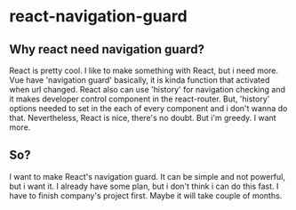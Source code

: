 # react-navigation-guard

## Why react need navigation guard?  
React is pretty cool. I like to make something with React, but i need more. Vue have 'navigation guard' basically, it is kinda function that activated when url changed. React also can use 'history' for navigation checking and it makes developer control component in the react-router. But, 'history' options needed to set in the each of every component and i don't wanna do that. Nevertheless, React is nice, there's no doubt. But i'm greedy. I want more.  

## So?  
I want to make React's navigation guard. It can be simple and not powerful, but i want it. I already have some plan, but i don't think i can do this fast. I have to finish company's project first. Maybe it will take couple of months.  